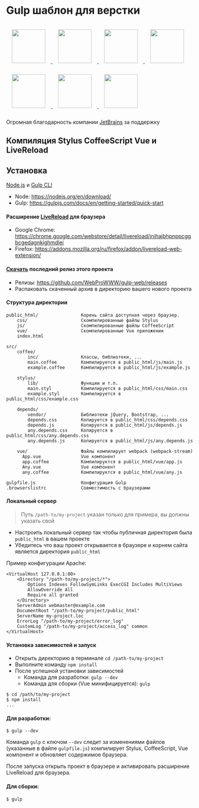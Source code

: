 
# Gulp шаблон для верстки

<a href="https://www.jetbrains.com" target="_blank">
    <img height="90" style="max-width: 100%; margin: 15px;" src="https://resources.jetbrains.com/storage/products/company/brand/logos/jb_beam.svg">
</a>
<a href="https://gulpjs.com" target="_blank">
    <img height="90" style="max-width: 100%; margin: 15px;" src="https://raw.githubusercontent.com/gulpjs/artwork/master/gulp-2x.png">
</a>
<a href="https://webpack.js.org" target="_blank">
    <img height="90" style="max-width: 100%; margin: 15px;" src="https://camo.githubusercontent.com/b0573f87b0786eda63c76f2a9a1358e7a653783c25c03c6c908a00b70c713d78/68747470733a2f2f7765627061636b2e6a732e6f72672f6173736574732f69636f6e2d7371756172652d6269672e737667">
</a>
<a href="https://coffeescript.org">
    <img height="90" style="max-width: 100%; margin: 15px;" src="https://raw.githubusercontent.com/jashkenas/coffeescript/master/documentation/site/icon.svg">
</a>
<a href="https://stylus-lang.com" target="_blank">
    <img height="90" style="max-width: 100%; margin: 15px;" src="https://raw.githubusercontent.com/stylus/stylus/dev/graphics/Vectors/stylus.svg">
</a>
<a href="https://ru.vuejs.org" target="_blank">
    <img height="90" style="max-width: 100%; margin: 15px;" src="https://camo.githubusercontent.com/c8f91d18976e27123643a926a2588b8d931a0292fd0b6532c3155379e8591629/68747470733a2f2f7675656a732e6f72672f696d616765732f6c6f676f2e706e67">
</a>
<a href="https://nodejs.org" target="_blank">
    <img height="90" style="max-width: 100%; margin: 15px;" src="https://raw.githubusercontent.com/nodejs/nodejs.org/master/static/images/logos/js-green.svg">
</a>

Огромная благодарность компании <a href="https://www.jetbrains.com" target="_blank">JetBrains</a> за поддержку

## Компиляция Stylus CoffeeScript Vue и LiveReload

## Установка

<a href="https://nodejs.org/en/download/" target="_blank">Node.js</a>
и
<a href="https://gulpjs.com/docs/en/getting-started/quick-start" target="_blank">Gulp CLI</a>

- Node: https://nodejs.org/en/download/
- Gulp: https://gulpjs.com/docs/en/getting-started/quick-start

#### Расширение <a href="http://livereload.com" target="_blank">LiveReload</a> для браузера
- Google Chrome: https://chrome.google.com/webstore/detail/livereload/jnihajbhpnppcggbcgedagnkighmdlei
- Firefox: https://addons.mozilla.org/ru/firefox/addon/livereload-web-extension/

#### <a href="https://github.com/WebProWWW/gulp-web/archive/v5.0.1.zip" target="_blank">Скачать</a> последний релиз этого проекта
- Релизы: https://github.com/WebProWWW/gulp-web/releases
- Распаковать скаченный архив в директорию вашего нового проекта

#### Структура директории

```
public_html/                Корень сайта доступная через браузер.
    css/                    Скомпилированные файлы Stylus
    js/                     Скомпилированные файлы CoffeeScript
    vue/                    Скомпилированные Vue приложении 
    index.html              

src/
    coffee/                 
        inc/                Классы, библиотеки, ...
        main.coffee         Компилируется в public_html/js/main.js
        example.coffee      Компилируется в public_html/js/example.js                        

    stylus/                 
        lib/                Функции и т.п.
        main.styl           Компилируется в public_html/css/main.css
        example.styl        Компилируется в public_html/css/example.css

    depends/
        vendor/             Библиотеки jQuery, Bootstrap, ...
        depends.css         Копируется в public_html/css/depends.css
        depends.js          Копируется в public_html/js/depends.js
        any.depends.css     Копируется в public_html/css/any.depends.css
        any.depends.js      Копируется в public_html/js/any.depends.js
    
    vue/                    Файлы компилирует webpack (webpack-stream)
      App.vue               Vue компонент
      app.coffee            Компилируктся в public_html/vue/app.js
      Any.vue               Vue компонент
      any.coffee            Компилируктся в public_html/vue/any.js

gulpfile.js                 Конфигурация Gulp
.browserslistrc             Совместимость с браузерами
```

#### Локальный сервер
> Путь `/path-to/my-project` указан только для примера, вы должны указать свой
- Настроить локальный сервер так чтобы публичная директория была `public_html` в вашем проекте
- Убедитесь что ваш проект открывается в браузере и корнем сайта является директория `public_html`

Пример конфигурации Apache:
```ApacheConf
<VirtualHost 127.0.0.1:80>
    <Directory "/path-to/my-project/*">
        Options Indexes FollowSymLinks ExecCGI Includes MultiViews
        AllowOverride All
        Require all granted
    </Directory>
    ServerAdmin webmaster@example.com
    DocumentRoot "/path-to/my-project/public_html"
    ServerName my-project.loc
    ErrorLog "/path-to/my-project/error_log"
    CustomLog "/path-to/my-project/access_log" common
</VirtualHost>
```

#### Установка зависимостей и запуск

- Открыть директорию в терминале `cd /path-to/my-project`
- Выполните команду `npm install`
- После успешной установки зависимостей
    - Команда для разработки: `gulp --dev`
    - Команда для сборки (Vue минифицируется): `gulp`

```Shell
$ cd /path/to/my-project
$ npm install
...
```
#### Для разработки:
```Shell
$ gulp --dev
```
Команда `gulp` с ключом `--dev` следит за изменениями файлов (указанные в файле `gulpfile.js`) компилирует Stylus, CoffeeScript, Vue компонент и обновляет содержимое браузера.

После запуска открыть проект в браузере и активировать расширение LiveReload для браузера.
#### Для сборки:
```Shell
$ gulp
```
